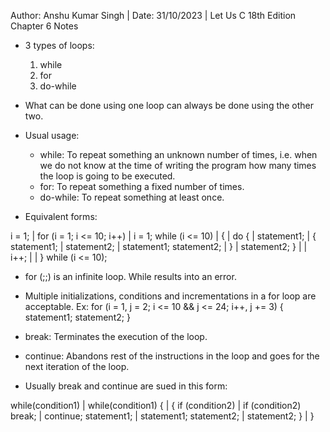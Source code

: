 Author: Anshu Kumar Singh | Date: 31/10/2023 | Let Us C 18th Edition Chapter 6 Notes

- 3 types of loops:
    1) while
    2) for 
    3) do-while

- What can be done using one loop can always be done using the other two.

- Usual usage: 
    - while: To repeat something an unknown number of times, i.e. when we do not know at the time of writing the program how many times the loop is going to be executed.
    - for: To repeat something a fixed number of times.
    - do-while: To repeat something at least once.

- Equivalent forms:

i = 1;              | for (i = 1; i <= 10; i++)     | i = 1;
while (i <= 10)     | {                             | do 
{                   |     statement1;               | {
    statement1;     |     statement2;               |     statement1;
    statement2;     | }                             |     statement2;
}                   |                               |     i++;
                    |                               | } while (i <= 10);

- for (;;) is an infinite loop. While results into an error.

- Multiple initializations, conditions and incrementations in a for loop are acceptable. Ex:
for (i = 1, j = 2; i <= 10 && j <= 24; i++, j += 3)
{
    statement1;
    statement2;
}

- break: Terminates the execution of the loop.
- continue: Abandons rest of the instructions in the loop and goes for the next iteration of the loop.

- Usually break and continue are sued in this form:

while(condition1)               | while(condition1)
{                               | {
    if (condition2)             |    if (condition2)
        break;                  |       continue;
    statement1;                 |    statement1;
    statement2;                 |    statement2;
}                               | }
